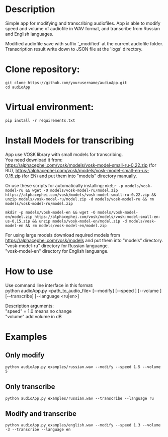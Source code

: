 # Description
Simple app for modifying and transcribing audiofiles.
App is able to modify speed and volume of audiofile in WAV format, and transcribe from Russian and English languages.


Modified audiofile save with suffix '_modified' at the current audiofile folder.
Transcription result write down to JSON file at the 'logs' directory.

# Clone repository:
`git clone https://github.com/yourusername/audioApp.git`   
`cd audioApp`

# Virtual environment:
`pip install -r requirements.txt`

# Install Models for transcribing
App use VOSK library with small models for transcribing.   
You need download it from:  
https://alphacephei.com/vosk/models/vosk-model-small-ru-0.22.zip (for RU), 
https://alphacephei.com/vosk/models/vosk-model-small-en-us-0.15.zip (for EN) 
and put them into "models" directory manually. 

Or use these scripts for automatically installing:
`mkdir -p models/vosk-model-ru && wget -O models/vosk-model-ru/model.zip https://alphacephei.com/vosk/models/vosk-model-small-ru-0.22.zip && unzip models/vosk-model-ru/model.zip -d models/vosk-model-ru && rm models/vosk-model-ru/model.zip`  

`mkdir -p models/vosk-model-en && wget -O models/vosk-model-en/model.zip https://alphacephei.com/vosk/models/vosk-model-small-en-us-0.15.zip && unzip models/vosk-model-en/model.zip -d models/vosk-model-en && rm models/vosk-model-en/model.zip`

For using large models download required models from https://alphacephei.com/vosk/models and put them into "models" directory.  
"vosk-model-ru" directory for Russian languange.   
"vosk-model-en" directory for English languange. 

# How to use 
Use command line interface in this format:   
python audioApp.py <path_to_audio_file> [--modify] [--speed <value>] [--volume <value>] [--transcribe] [--language <ru|en>]   

Description arguments:   
"speed" = 1.0 means no change   
"volume" add volume in dB   


# Examples
## Only modify 
`python audioApp.py examples/russian.wav --modify --speed 1.5 --volume 5`

## Only transcribe
`python audioApp.py examples/russian.wav --transcribe --language ru`

## Modify and transcribe
`python audioApp.py examples/english.wav --modify --speed 1.3 --volume -3 --transcribe --language en`